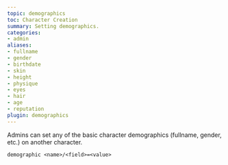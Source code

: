 ```yaml
---
topic: demographics
toc: Character Creation
summary: Setting demographics.
categories:
- admin
aliases:
- fullname
- gender
- birthdate
- skin
- height
- physique
- eyes
- hair
- age
- reputation
plugin: demographics
---
```

Admins can set any of the basic character demographics (fullname, gender, etc.) on another character.

`demographic <name>/<field>=<value>`
